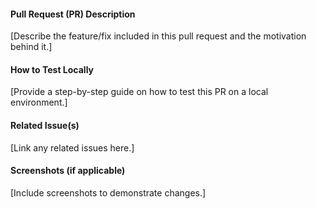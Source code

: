 #### Pull Request (PR) Description
[Describe the feature/fix included in this pull request and the motivation behind it.]

#### How to Test Locally
[Provide a step-by-step guide on how to test this PR on a local environment.]

#### Related Issue(s)
[Link any related issues here.]

#### Screenshots (if applicable)
[Include screenshots to demonstrate changes.]
